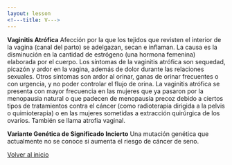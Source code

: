 ```yaml
---
layout: lesson
<!---title: V--->
---
```


<a name="top"></a>

**Vaginitis Atrófica** 
Afección por la que los tejidos que revisten el interior de la vagina (canal del parto) se adelgazan, secan e inflaman. La causa es la disminución en la cantidad de estrógeno (una hormona femenina) elaborada por el cuerpo. Los síntomas de la vaginitis atrófica son sequedad, picazón y ardor en la vagina, además de dolor durante las relaciones sexuales. Otros síntomas son ardor al orinar, ganas de orinar frecuentes o con urgencia, y no poder controlar el flujo de orina. La vaginitis atrófica se presenta con mayor frecuencia en las mujeres que ya pasaron por la menopausia natural o que padecen de menopausia precoz debido a ciertos tipos de tratamientos contra el cáncer (como radioterapia dirigida a la pelvis o quimioterapia) o en las mujeres sometidas a extracción quirúrgica de los ovarios. También se llama atrofia vaginal.

**Variante Genética de Significado Incierto**
Una mutación genética que actualmente no se conoce si aumenta el riesgo de cáncer de seno.

<!--a href="#top">Volver arriba</a-->
<a href="https://scnslabutsa.github.io/myhthelperEduContent/Glossarysp/index.html">Volver al inicio</a>

